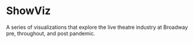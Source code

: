 # ShowViz
A series of visualizations that explore the live theatre industry at Broadway pre, throughout, and post pandemic.
